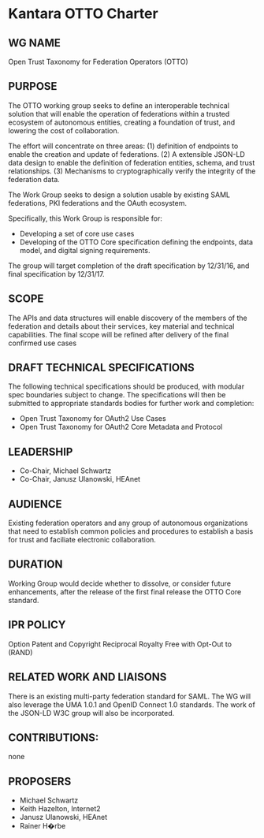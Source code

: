 # Kantara OTTO Charter

## WG NAME

Open Trust Taxonomy for Federation Operators (OTTO)

## PURPOSE

The OTTO working group seeks to define an interoperable technical solution that will enable the operation of federations 
within a trusted ecosystem of autonomous entities, creating a foundation of trust, and lowering the cost of 
collaboration. 

The effort will concentrate on three areas: (1) definition of endpoints to enable the creation and update
of federations. (2) A extensible JSON-LD data design to enable the definition of federation entities, 
schema, and trust relationships. (3) Mechanisms to cryptographically verify the integrity of the federation 
data.

The Work Group seeks to design a solution usable by existing SAML federations, PKI federations and 
the OAuth ecosystem.

Specifically, this Work Group is responsible for:
* Developing a set of core use cases 
* Developing of the OTTO Core specification defining the endpoints, data model, and digital signing requirements.

The group will target completion of the draft specification by 12/31/16, and final specification by 12/31/17. 

## SCOPE

The APIs and data structures will enable discovery of the members of the federation and details 
about their services, key material and technical capabilities. The final scope will be refined 
after delivery of the final confirmed use cases

## DRAFT TECHNICAL SPECIFICATIONS

The following technical specifications should be produced, with modular spec boundaries subject to change.  The 
specifications will then be submitted to appropriate standards bodies for further work and completion:
 
- Open Trust Taxonomy for OAuth2 Use Cases
- Open Trust Taxonomy for OAuth2 Core Metadata and Protocol

## LEADERSHIP

- Co-Chair, Michael Schwartz
- Co-Chair, Janusz Ulanowski, HEAnet

## AUDIENCE

Existing federation operators and any group of autonomous organizations that need to establish common policies and 
procedures to establish a basis for trust and faciliate electronic collaboration.

## DURATION 

Working Group would decide whether to dissolve, or consider future enhancements, after the release of the first 
final release the OTTO Core standard.

## IPR POLICY 

Option Patent and Copyright Reciprocal Royalty Free with Opt-Out to (RAND)

## RELATED WORK AND LIAISONS 

There is an existing multi-party federation standard for SAML. The WG will also leverage the UMA 1.0.1 and 
OpenID Connect 1.0 standards. The work of the JSON-LD W3C group will also be incorporated. 

## CONTRIBUTIONS: 

none

## PROPOSERS

- Michael Schwartz
- Keith Hazelton, Internet2
- Janusz Ulanowski, HEAnet
- Rainer H�rbe
